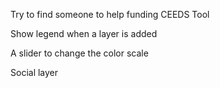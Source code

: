 Try to find someone to help funding CEEDS Tool

Show legend when a layer is added

A slider to change the color scale

Social layer



